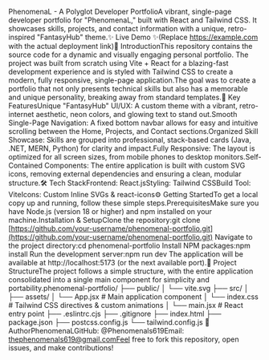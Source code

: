 PhenomenaL - A Polyglot Developer PortfolioA vibrant, single-page developer portfolio for "PhenomenaL," built with React and Tailwind CSS. It showcases skills, projects, and contact information with a unique, retro-inspired "FantasyHub" theme.✨ Live Demo ✨(Replace https://example.com with the actual deployment link)🚀 IntroductionThis repository contains the source code for a dynamic and visually engaging personal portfolio. The project was built from scratch using Vite + React for a blazing-fast development experience and is styled with Tailwind CSS to create a modern, fully responsive, single-page application.The goal was to create a portfolio that not only presents technical skills but also has a memorable and unique personality, breaking away from standard templates.🔑 Key FeaturesUnique "FantasyHub" UI/UX: A custom theme with a vibrant, retro-internet aesthetic, neon colors, and glowing text to stand out.Smooth Single-Page Navigation: A fixed bottom navbar allows for easy and intuitive scrolling between the Home, Projects, and Contact sections.Organized Skill Showcase: Skills are grouped into professional, stack-based cards (Java, .NET, MERN, Python) for clarity and impact.Fully Responsive: The layout is optimized for all screen sizes, from mobile phones to desktop monitors.Self-Contained Components: The entire application is built with custom SVG icons, removing external dependencies and ensuring a clean, modular structure.🛠️ Tech StackFrontend: React.jsStyling: Tailwind CSSBuild Tool: ViteIcons: Custom Inline SVGs & react-icons⚙️ Getting StartedTo get a local copy up and running, follow these simple steps.PrerequisitesMake sure you have Node.js (version 18 or higher) and npm installed on your machine.Installation & SetupClone the repository:git clone [https://github.com/your-username/phenomenal-portfolio.git](https://github.com/your-username/phenomenal-portfolio.git)
Navigate to the project directory:cd phenomenal-portfolio
Install NPM packages:npm install
Run the development server:npm run dev
The application will be available at http://localhost:5173 (or the next available port).📁 Project StructureThe project follows a simple structure, with the entire application consolidated into a single main component for simplicity and portability.phenomenal-portfolio/
├── public/
│   └── vite.svg
├── src/
│   ├── assets/
│   └── App.jsx       # Main application component
│   └── index.css     # Tailwind CSS directives & custom animations
│   └── main.jsx      # React entry point
├── .eslintrc.cjs
├── .gitignore
├── index.html
├── package.json
├── postcss.config.js
└── tailwind.config.js
👤 AuthorPhenomenaLGitHub: @Phenomenals619Email: thephenomenals619@gmail.comFeel free to fork this repository, open issues, and make contributions!
